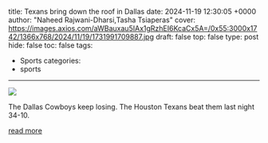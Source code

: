 title: Texans bring down the roof in Dallas
date: 2024-11-19 12:30:05 +0000
author: "Naheed Rajwani-Dharsi,Tasha Tsiaperas"
cover: https://images.axios.com/aWBauxau5IAx1gRzhEI6KcaCx5A=/0x55:3000x1742/1366x768/2024/11/19/1731991709887.jpg
draft: false
top: false
type: post
hide: false
toc: false
tags:
  - Sports
categories:
  - sports
---

![](https://images.axios.com/aWBauxau5IAx1gRzhEI6KcaCx5A=/0x55:3000x1742/1366x768/2024/11/19/1731991709887.jpg)

The Dallas Cowboys keep losing. The Houston Texans beat them last night 34-10.

[read more](https://www.axios.com/local/dallas/2024/11/19/texans-bring-down-the-roof-in-dallas)
